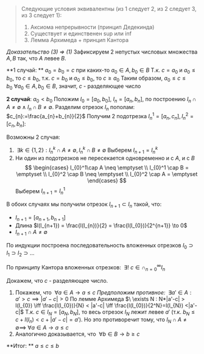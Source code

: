>Следующие условия эквивалентны (из 1 следует 2, из 2 следует 3, из 3 следует 1):
>1) Аксиома непрерывности (принцип Дедекинда)
>2) Существует и единственен sup или inf
>3) Лемма Архимеда + принцип Кантора

*Доказательство (3) => (1)*
Зафиксируем 2 непустых числовых множества $A, B$ так, что $A$ левее $B$. 

**1 случай: ** $a_{0}=b_{0}=c$ при каких-то $a_{0} \in A, b_{0}\in B$
Т.к. $c=a_{0}$ и $a_{0} \leq b_{0}$, то $c\leq b_{0}$,
т.к. $c = b_{0}$ и $a_{0} \leq b_{0}$, то $c \geq a_{0}$
Таким образом, $a_{0} \leq c \leq b_{0} \ \forall a_{0}\in A, b_{0}\in B$, значит, $c$ - разделяющее число

**2 случай**: $a_{0} < b_{0}$
Положим 
$I_{0} = [a_{0}, b_{0}]$,
$I_{n} = [a_{n}, b_{n}]$, по построению $I_{n} \cap A \neq \emptyset \land I_{n} \cap B \neq \emptyset$.
Разделим отрезок $I_{n}$ пополам: $c_{n}:=\frac{a_{n}+b_{n}}{2}$
Получим 2 подотрезка $I_{n}^1 = [a_{n}, c_{n}], I_{n}^2 = [c_{n}, b_{n}]$:

Возможны 2 случая:
1. $\ \exists k \in \{ 1, 2 \} : I_{n}^k \cap A \neq \emptyset, I_{n}^k\cap B \neq \emptyset$
Выберем $I_{n+1} = I_{n}^k$
2. Ни один из подотрезков не пересекается одновременно и с $A$, и с $B$
$$
\begin{cases}
I_{0}^1\cap A \neq \emptyset \\
I_{0}^1 \cap B = \emptyset \\
I_{0}^2 \cap B \neq \emptyset \\
I_{0}^2 \cap A = \emptyset
\end{cases}
$$
Выберем $I_{n+1} = I_{n}^1$

В обоих случаях мы получили отрезок $I_{n+1} \subset I_{n}$ такой, что:
- $I_{n+1} = [a_{n+1}, b_{n+1}]$
- Длина $l(I_{n+1}) = \frac{l(I_{n})}{2} = \frac{l(I_{0})}{2^{n+1}} \to 0$
- $I_{n+1} \cap A\neq \emptyset$

По индукции построена последовательность вложенных отрезков
$I_{0} \supset I_{1} \supset I_{2} \supset\dots$

По принципу Кантора вложенных отрезков:
$\ \exists! \ c \in \cap_{n=0}^\infty I_{n}$

Докажем, что $c$ - разделяющее число.
1. Покажем, что $\ \forall a \in A \to a \leq c$
*Предположим противное:* $\ \exists a' \in A : a' > c\implies |a'-c| > 0$
По лемме Архимеда $\ \exists N : N*|a'-c| > l(I_{0}) \iff \frac{l(I_{0})}{N} < |a'-c| \iff \frac{l(I_{0})}{2^N}=l(I_{N}) <|a'-c|$
Т.к. $c\in I_{N} = [a_{N}, b_{N}]$, то весь отрезок $I_{N}$ лежит левее $a'$ 
(т.к. $b_{N} \leq c +l(I_{n})<c+|a'-c|=a'$).
Но это противоречит тому, что $I_{N} \cap A \neq \emptyset\implies \ \forall a \in A \to a\leq c$
2. Аналогично доказывается, что $\ \forall b \in B \to b \geq c$

**Итог: ** $a\leq c\leq b$